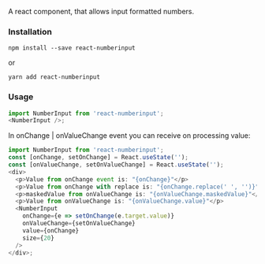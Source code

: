 A react component, that allows input formatted numbers.

### Installation

```
npm install --save react-numberinput
```

or

```
yarn add react-numberinput
```

### Usage

```js
import NumberInput from 'react-numberinput';
<NumberInput />;
```

In onChange | onValueChange event you can receive on processing value:

```js
import NumberInput from 'react-numberinput';
const [onChange, setOnChange] = React.useState('');
const [onValueChange, setOnValueChange] = React.useState('');
<div>
  <p>Value from onChange event is: "{onChange}"</p>
  <p>Value from onChange with replace is: "{onChange.replace(' ', '')}"</p>
  <p>maskedValue from onValueChange is: "{onValueChange.maskedValue}"</p>
  <p>Value from onValueChange is: "{onValueChange.value}"</p>
  <NumberInput
    onChange={e => setOnChange(e.target.value)}
    onValueChange={setOnValueChange}
    value={onChange}
    size={20}
  />
</div>;
```
